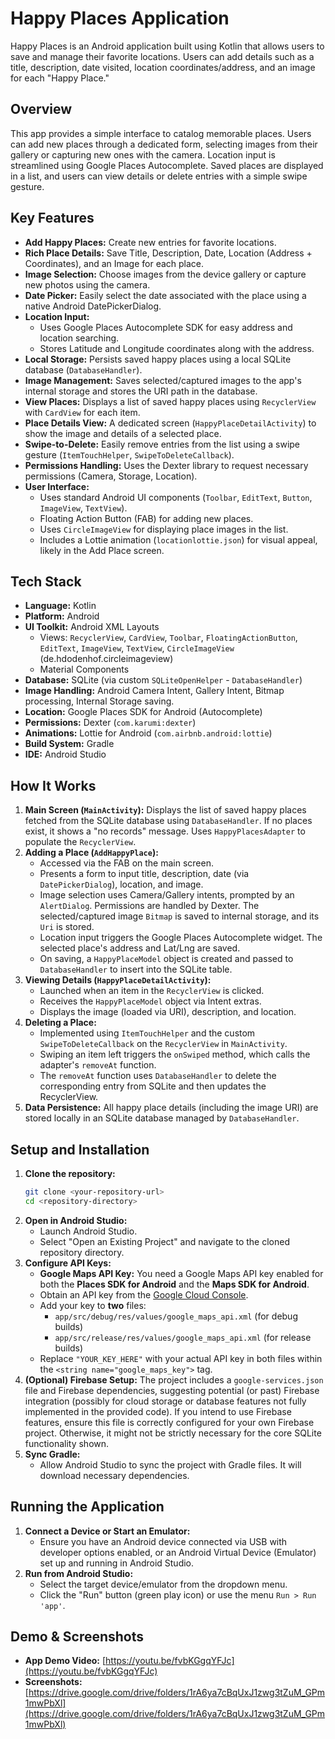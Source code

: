 # Happy Places Application

Happy Places is an Android application built using Kotlin that allows users to save and manage their favorite locations. Users can add details such as a title, description, date visited, location coordinates/address, and an image for each "Happy Place."

## Overview

This app provides a simple interface to catalog memorable places. Users can add new places through a dedicated form, selecting images from their gallery or capturing new ones with the camera. Location input is streamlined using Google Places Autocomplete. Saved places are displayed in a list, and users can view details or delete entries with a simple swipe gesture.

## Key Features

*   **Add Happy Places:** Create new entries for favorite locations.
*   **Rich Place Details:** Save Title, Description, Date, Location (Address + Coordinates), and an Image for each place.
*   **Image Selection:** Choose images from the device gallery or capture new photos using the camera.
*   **Date Picker:** Easily select the date associated with the place using a native Android DatePickerDialog.
*   **Location Input:**
    *   Uses Google Places Autocomplete SDK for easy address and location searching.
    *   Stores Latitude and Longitude coordinates along with the address.
*   **Local Storage:** Persists saved happy places using a local SQLite database (`DatabaseHandler`).
*   **Image Management:** Saves selected/captured images to the app's internal storage and stores the URI path in the database.
*   **View Places:** Displays a list of saved happy places using `RecyclerView` with `CardView` for each item.
*   **Place Details View:** A dedicated screen (`HappyPlaceDetailActivity`) to show the image and details of a selected place.
*   **Swipe-to-Delete:** Easily remove entries from the list using a swipe gesture (`ItemTouchHelper`, `SwipeToDeleteCallback`).
*   **Permissions Handling:** Uses the Dexter library to request necessary permissions (Camera, Storage, Location).
*   **User Interface:**
    *   Uses standard Android UI components (`Toolbar`, `EditText`, `Button`, `ImageView`, `TextView`).
    *   Floating Action Button (FAB) for adding new places.
    *   Uses `CircleImageView` for displaying place images in the list.
    *   Includes a Lottie animation (`locationlottie.json`) for visual appeal, likely in the Add Place screen.

## Tech Stack

*   **Language:** Kotlin
*   **Platform:** Android
*   **UI Toolkit:** Android XML Layouts
    *   Views: `RecyclerView`, `CardView`, `Toolbar`, `FloatingActionButton`, `EditText`, `ImageView`, `TextView`, `CircleImageView` (de.hdodenhof.circleimageview)
    *   Material Components
*   **Database:** SQLite (via custom `SQLiteOpenHelper` - `DatabaseHandler`)
*   **Image Handling:** Android Camera Intent, Gallery Intent, Bitmap processing, Internal Storage saving.
*   **Location:** Google Places SDK for Android (Autocomplete)
*   **Permissions:** Dexter (`com.karumi:dexter`)
*   **Animations:** Lottie for Android (`com.airbnb.android:lottie`)
*   **Build System:** Gradle
*   **IDE:** Android Studio

## How It Works

1.  **Main Screen (`MainActivity`):** Displays the list of saved happy places fetched from the SQLite database using `DatabaseHandler`. If no places exist, it shows a "no records" message. Uses `HappyPlacesAdapter` to populate the `RecyclerView`.
2.  **Adding a Place (`AddHappyPlace`):**
    *   Accessed via the FAB on the main screen.
    *   Presents a form to input title, description, date (via `DatePickerDialog`), location, and image.
    *   Image selection uses Camera/Gallery intents, prompted by an `AlertDialog`. Permissions are handled by Dexter. The selected/captured image `Bitmap` is saved to internal storage, and its `Uri` is stored.
    *   Location input triggers the Google Places Autocomplete widget. The selected place's address and Lat/Lng are saved.
    *   On saving, a `HappyPlaceModel` object is created and passed to `DatabaseHandler` to insert into the SQLite table.
3.  **Viewing Details (`HappyPlaceDetailActivity`):**
    *   Launched when an item in the `RecyclerView` is clicked.
    *   Receives the `HappyPlaceModel` object via Intent extras.
    *   Displays the image (loaded via URI), description, and location.
4.  **Deleting a Place:**
    *   Implemented using `ItemTouchHelper` and the custom `SwipeToDeleteCallback` on the `RecyclerView` in `MainActivity`.
    *   Swiping an item left triggers the `onSwiped` method, which calls the adapter's `removeAt` function.
    *   The `removeAt` function uses `DatabaseHandler` to delete the corresponding entry from SQLite and then updates the RecyclerView.
5.  **Data Persistence:** All happy place details (including the image URI) are stored locally in an SQLite database managed by `DatabaseHandler`.

## Setup and Installation

1.  **Clone the repository:**
    ```bash
    git clone <your-repository-url>
    cd <repository-directory>
    ```
2.  **Open in Android Studio:**
    *   Launch Android Studio.
    *   Select "Open an Existing Project" and navigate to the cloned repository directory.
3.  **Configure API Keys:**
    *   **Google Maps API Key:** You need a Google Maps API key enabled for both the **Places SDK for Android** and the **Maps SDK for Android**.
    *   Obtain an API key from the [Google Cloud Console](https://console.cloud.google.com/google/maps-apis/overview).
    *   Add your key to **two** files:
        *   `app/src/debug/res/values/google_maps_api.xml` (for debug builds)
        *   `app/src/release/res/values/google_maps_api.xml` (for release builds)
    *   Replace `"YOUR_KEY_HERE"` with your actual API key in both files within the `<string name="google_maps_key">` tag.
4.  **(Optional) Firebase Setup:** The project includes a `google-services.json` file and Firebase dependencies, suggesting potential (or past) Firebase integration (possibly for cloud storage or database features not fully implemented in the provided code). If you intend to use Firebase features, ensure this file is correctly configured for your own Firebase project. Otherwise, it might not be strictly necessary for the core SQLite functionality shown.
5.  **Sync Gradle:**
    *   Allow Android Studio to sync the project with Gradle files. It will download necessary dependencies.

## Running the Application

1.  **Connect a Device or Start an Emulator:**
    *   Ensure you have an Android device connected via USB with developer options enabled, or an Android Virtual Device (Emulator) set up and running in Android Studio.
2.  **Run from Android Studio:**
    *   Select the target device/emulator from the dropdown menu.
    *   Click the "Run" button (green play icon) or use the menu `Run > Run 'app'`.

## Demo & Screenshots

*   **App Demo Video:** [https://youtu.be/fvbKGgqYFJc](https://youtu.be/fvbKGgqYFJc)
*   **Screenshots:** [https://drive.google.com/drive/folders/1rA6ya7cBqUxJ1zwg3tZuM_GPm1mwPbXl](https://drive.google.com/drive/folders/1rA6ya7cBqUxJ1zwg3tZuM_GPm1mwPbXl)
